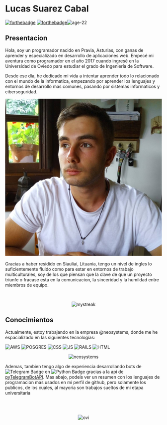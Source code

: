 # Lucas Suarez Cabal
[![forthebadge](https://forthebadge.com/images/badges/built-with-love.svg)](https://forthebadge.com) [![forthebadge](https://forthebadge.com/images/badges/made-with-markdown.svg)](https://forthebadge.com)![age-22](https://user-images.githubusercontent.com/60581430/192290797-4c230be0-59ec-42bd-9a4e-a4677165c1cb.svg)

## Presentacion

Hola, soy un programador nacido en Pravia, Asturias, con ganas de aprender y especializado en desarrollo de aplicaciones web. Empecé mi aventura como programador en el año 2017 cuando ingresé en la Universidad de Oviedo para estudiar el grado de Ingeniería de Software.

Desde ese día, he dedicado mi vida a intentar aprender todo lo relacionado con el mundo de la informatica, empezando por aprender los lenguajes y entornos de desarrollo mas comunes, pasando por sistemas informaticos y ciberseguridad.

<p align="center">
  <img src="./images/me.jpg" alt="drawing" width="600"/>
</p>

Gracias a haber residido en Siauliai, Lituania, tengo un nivel de ingles lo suficientemente fluido como para estar en entornos de trabajo multiculturales, soy de los que piensan que la clave de que un proyecto triunfe o fracase esta en la comunicacion, la sinceridad y la humildad entre miembros de equipo.

<br/>

<p align="center">
  <img src="https://github-readme-streak-stats.herokuapp.com/?user=akaLukzKbal&theme=tokyonight" alt="mystreak"/>
<p/>

## Conocimientos

Actualmente, estoy trabajando en la empresa @neosystems, donde me he espacializado en las siguientes tecnologías:

![AWS](https://img.shields.io/badge/Amazon_AWS-FF9900?style=for-the-badge&logo=amazonaws&logoColor=white) ![POSGRES](https://img.shields.io/badge/PostgreSQL-316192?style=for-the-badge&logo=postgresql&logoColor=white) ![CSS](https://img.shields.io/badge/CSS3-1572B6?style=for-the-badge&logo=css3&logoColor=white) ![JS](https://img.shields.io/badge/JavaScript-323330?style=for-the-badge&logo=javascript&logoColor=F7DF1E) ![RAILS](https://img.shields.io/badge/Ruby_on_Rails-CC0000?style=for-the-badge&logo=ruby-on-rails&logoColor=white) ![HTML](https://img.shields.io/badge/HTML5-E34F26?style=for-the-badge&logo=html5&logoColor=white)

<p align="center">
  <img src=https://aqiveo.com/wp-content/uploads/2021/10/Neodoc_Logo.png" alt="neosystems" width="400"/>
</p>

Ademas, tambien tengo algo de experiencia desarrollando bots de ![Telegram Badge](https://img.shields.io/badge/Telegram-26A5E4?logo=telegram&logoColor=fff&style=flat-square) en ![Python Badge](https://img.shields.io/badge/Python-3776AB?logo=python&logoColor=fff&style=flat-square) gracias a la api de [pyTelegramBotAPI](https://github.com/eternnoir/pyTelegramBotAPI). Mas abajo, podeis ver un resumen con los lenguajes de programacion mas usados en mi perfil de github, pero solamente los publicos, de los cuales, al mayoria son trabajos sueltos de mi etapa universitaria

<br/>

<br/>

<p align="center">
  <img src="https://github-readme-stats.vercel.app/api/top-langs?username=akaLukzKbal&show_icons=true&locale=es&layout=compact&theme=chartreuse-dark" alt="ovi" />
</p>

<br/>
